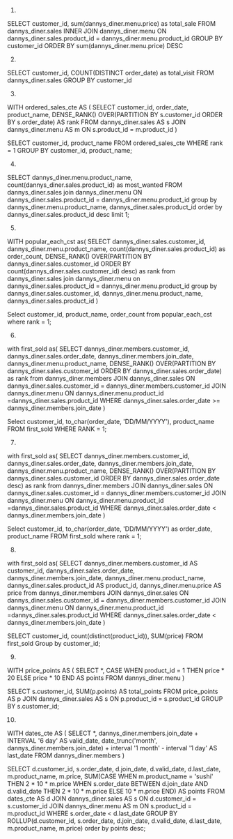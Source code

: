 1)
SELECT customer_id, sum(dannys_diner.menu.price) as total_sale
FROM dannys_diner.sales
INNER JOIN dannys_diner.menu
ON dannys_diner.sales.product_id = dannys_diner.menu.product_id
GROUP BY customer_id
ORDER BY sum(dannys_diner.menu.price) DESC

2)
SELECT customer_id, COUNT(DISTINCT order_date) as total_visit
FROM dannys_diner.sales
GROUP BY customer_id

3)
WITH ordered_sales_cte AS
(
 SELECT customer_id, order_date, product_name,
  DENSE_RANK() OVER(PARTITION BY s.customer_id
  ORDER BY s.order_date) AS rank
 FROM dannys_diner.sales AS s
 JOIN dannys_diner.menu AS m
  ON s.product_id = m.product_id
)

SELECT customer_id, product_name
FROM ordered_sales_cte
WHERE rank = 1
GROUP BY customer_id, product_name;

4)
SELECT dannys_diner.menu.product_name, count(dannys_diner.sales.product_id) as most_wanted
FROM dannys_diner.sales
join dannys_diner.menu 
ON dannys_diner.sales.product_id = dannys_diner.menu.product_id
group by dannys_diner.menu.product_name, dannys_diner.sales.product_id
order by dannys_diner.sales.product_id desc
limit 1;

5)
WITH popular_each_cst as(
SELECT dannys_diner.sales.customer_id, dannys_diner.menu.product_name, count(dannys_diner.sales.product_id) as order_count,
DENSE_RANK() OVER(PARTITION BY dannys_diner.sales.customer_id
ORDER BY count(dannys_diner.sales.customer_id) desc) as rank
from dannys_diner.sales
join dannys_diner.menu
on dannys_diner.sales.product_id = dannys_diner.menu.product_id
group by dannys_diner.sales.customer_id, dannys_diner.menu.product_name, dannys_diner.sales.product_id
)

Select customer_id, product_name, order_count
from popular_each_cst
where rank = 1;

6)
with first_sold as(
SELECT dannys_diner.members.customer_id, dannys_diner.sales.order_date, dannys_diner.members.join_date, dannys_diner.menu.product_name,
DENSE_RANK() OVER(PARTITION BY dannys_diner.sales.customer_id
ORDER BY dannys_diner.sales.order_date) as rank
from dannys_diner.members
JOIN dannys_diner.sales 
ON dannys_diner.sales.customer_id = dannys_diner.members.customer_id
JOIN dannys_diner.menu
ON dannys_diner.menu.product_id =dannys_diner.sales.product_id
WHERE dannys_diner.sales.order_date >= dannys_diner.members.join_date
)

Select customer_id, to_char(order_date, 'DD/MM/YYYY'), product_name
FROM first_sold
WHERE RANK = 1;

7)
with first_sold as(
SELECT dannys_diner.members.customer_id, dannys_diner.sales.order_date, dannys_diner.members.join_date, dannys_diner.menu.product_name,
DENSE_RANK() OVER(PARTITION BY dannys_diner.sales.customer_id
ORDER BY dannys_diner.sales.order_date desc) as rank
from dannys_diner.members
JOIN dannys_diner.sales 
ON dannys_diner.sales.customer_id = dannys_diner.members.customer_id
JOIN dannys_diner.menu
ON dannys_diner.menu.product_id =dannys_diner.sales.product_id
WHERE dannys_diner.sales.order_date < dannys_diner.members.join_date
)

Select customer_id, to_char(order_date, 'DD/MM/YYYY') as order_date, product_name
FROM first_sold
where rank = 1;

8)
with first_sold as(
SELECT dannys_diner.members.customer_id AS customer_id, dannys_diner.sales.order_date, dannys_diner.members.join_date, dannys_diner.menu.product_name, dannys_diner.sales.product_id AS product_id, dannys_diner.menu.price AS price
from dannys_diner.members
JOIN dannys_diner.sales 
ON dannys_diner.sales.customer_id = dannys_diner.members.customer_id
JOIN dannys_diner.menu
ON dannys_diner.menu.product_id =dannys_diner.sales.product_id
WHERE dannys_diner.sales.order_date < dannys_diner.members.join_date
)

SELECT customer_id, count(distinct(product_id)), SUM(price)
FROM first_sold
Group by customer_id;

9)
WITH price_points AS
 (
 SELECT *, 
 CASE
  WHEN product_id = 1 THEN price * 20
  ELSE price * 10
  END AS points
 FROM dannys_diner.menu
 )
 
 
SELECT s.customer_id, SUM(p.points) AS total_points
FROM price_points AS p
JOIN dannys_diner.sales AS s
ON p.product_id = s.product_id
GROUP BY s.customer_id;

10)
WITH dates_cte AS 
(
 SELECT *, 
 dannys_diner.members.join_date + INTERVAL '6 day'  AS valid_date, 
 date_trunc('month', dannys_diner.members.join_date) + interval '1 month' -  interval '1 day' AS last_date
 FROM dannys_diner.members
)

SELECT d.customer_id, s.order_date, d.join_date, 
 d.valid_date, d.last_date, m.product_name, m.price,
 SUM(CASE
  WHEN m.product_name = 'sushi' THEN 2 * 10 * m.price
  WHEN s.order_date BETWEEN d.join_date AND d.valid_date THEN 2 * 10 * m.price
  ELSE 10 * m.price
  END) AS points
FROM dates_cte AS d
JOIN dannys_diner.sales AS s
 ON d.customer_id = s.customer_id
JOIN dannys_diner.menu AS m
 ON s.product_id = m.product_id
WHERE s.order_date < d.last_date
GROUP BY ROLLUP(d.customer_id, s.order_date, d.join_date, d.valid_date, d.last_date, m.product_name, m.price)
order by points desc;
